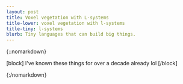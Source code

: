```yaml
---
layout: post
title: Voxel vegetation with L-systems
title-lower: voxel vegetation with l-systems
title-tiny: l-systems
blurb: Tiny languages that can build big things.
---
```

{::nomarkdown}

[block]
I've known these things for over a decade already lol
[/block]

{:/nomarkdown}